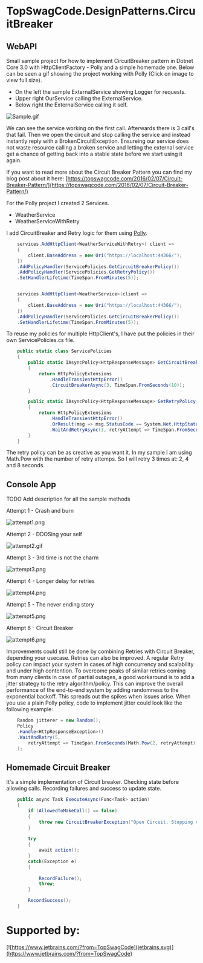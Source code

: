 # TopSwagCode.DesignPatterns.CircuitBreaker

## WebAPI

Small sample project for how to implement CircuitBreaker pattern in Dotnet Core 3.0 with HttpClientFactory - Polly and a simple homemade one. Below can be seen a gif showing the project working with Polly (Click on image to view full size).

* On the left the sample ExternalService showing Logger for requests.
* Upper right OurService calling the ExternalService.
* Below right the ExternalService calling it self.

![Sample.gif](Sample.gif)

We can see the service working on the first call. Afterwards there is 3 call's that fail. Then we open the circuit and stop calling the service and instead instantly reply with a BrokenCircuitException. Ensureing our service does not waste resource calling a broken service and letting the external service get a chance of getting back into a stable state before we start using it again. 

If you want to read more about the Circuit Breaker Pattern you can find my blog post about it here: [https://topswagcode.com/2016/02/07/Circuit-Breaker-Pattern/](https://topswagcode.com/2016/02/07/Circuit-Breaker-Pattern/)

For the Polly project I created 2 Services.

* WeatherService
* WeatherServiceWithRetry

I add CircuitBreaker and Retry logic for them using [Polly](https://github.com/App-vNext/Polly).

``` csharp
    services.AddHttpClient<WeatherServiceWithRetry>( client =>
    {
        client.BaseAddress = new Uri("https://localhost:44366/");
    })
    .AddPolicyHandler(ServicePolicies.GetCircuitBreakerPolicy())
    .AddPolicyHandler(ServicePolicies.GetRetryPolicy())
    .SetHandlerLifetime(TimeSpan.FromMinutes(5));


    services.AddHttpClient<WeatherService>(client =>
    {
        client.BaseAddress = new Uri("https://localhost:44366/");
    })
    .AddPolicyHandler(ServicePolicies.GetCircuitBreakerPolicy())
    .SetHandlerLifetime(TimeSpan.FromMinutes(5));
```

To reuse my policies for multiple HttpClient's, I have put the policies in their own ServicePolicies.cs file. 

``` csharp
    public static class ServicePolicies
    {
        public static IAsyncPolicy<HttpResponseMessage> GetCircuitBreakerPolicy()
        {
            return HttpPolicyExtensions
                .HandleTransientHttpError()
                .CircuitBreakerAsync(3, TimeSpan.FromSeconds(10));
        }

        public static IAsyncPolicy<HttpResponseMessage> GetRetryPolicy()
        {
            return HttpPolicyExtensions
                .HandleTransientHttpError()
                .OrResult(msg => msg.StatusCode == System.Net.HttpStatusCode.NotFound)
                .WaitAndRetryAsync(3, retryAttempt => TimeSpan.FromSeconds(Math.Pow(2, retryAttempt)));
        }
    }
```

The retry policy can be as creative as you want it. In my sample I am using Math.Pow with the number of retry attemps.
So I will retry 3 times at: 2, 4 and 8 seconds.

## Console App

TODO Add description for all the sample methods

Attempt 1 - Crash and burn    

![attempt1.png](attempt1.png)

Attempt 2 - DDOSing your self

![attempt2.gif](attempt2.gif)

Attempt 3 - 3rd time is not the charm

![attempt3.png](attempt3.png)

Attempt 4 - Longer delay for retries

![attempt4.png](attempt4.png)

Attempt 5 - The never ending story

![attempt5.png](attempt5.png)

Attempt 6 - Circuit Breaker 

![attempt6.png](attempt6.png)

Improvements could still be done by combining Retries with Circuit Breaker, depending your usecase. Retries can also be improved. A regular Retry policy can impact your system in cases of high concurrency and scalability and under high contention. To overcome peaks of similar retries coming from many clients in case of partial outages, a good workaround is to add a jitter strategy to the retry algorithm/policy. This can improve the overall performance of the end-to-end system by adding randomness to the exponential backoff. This spreads out the spikes when issues arise. When you use a plain Polly policy, code to implement jitter could look like the following example:

``` csharp
    Random jitterer = new Random(); 
    Policy
    .Handle<HttpResponseException>()
    .WaitAndRetry(5,
        retryAttempt => TimeSpan.FromSeconds(Math.Pow(2, retryAttempt)) + TimeSpan.FromMilliseconds(jitterer.Next(0, 100)) 
    );
```

## Homemade Circuit Breaker

It's a simple implementation of Circuit breaker. Checking state before allowing calls. Recording failures and success to update state.

``` csharp
    public async Task ExecuteAsync(Func<Task> action)
    {
        if (AllowedToMakeCall() == false)
        {
            throw new CircuitBreakerException("Open Circuit. Stopping calls");
        }
        
        try
        {
            await action();
        }
        catch(Exception e)
        {
            
            RecordFailure();
            throw;
        }

        RecordSuccess();
    }
```

# Supported by:

[![https://www.jetbrains.com/?from=TopSwagCode](jetbrains.svg)](https://www.jetbrains.com/?from=TopSwagCode)
